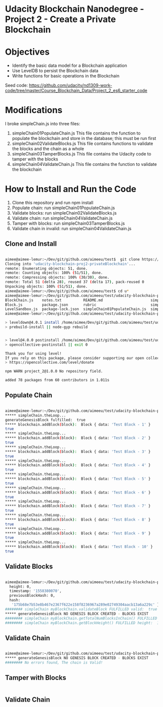 # Udacity Blockchain Nanodegree - Project 2 - Create a Private Blockchain

# Objectives


- Identify the basic data model for a Blockchain application
- Use LevelDB to persist the Blockchain data
- Write functions for basic operations in the Blockchain

Seed code: https://github.com/udacity/nd1309-work-code/tree/master/Course_Blockchain_Data/Project_2_es6_starter_code

# Modifications

I broke simpleChain.js into three files:

1. simpleChain01PopulateChain.js    This file contains the function to populate the blockchain and store in the database; this must be run first
2. simpleChain02ValidateBlocks.js  This file contains functions to validate the blocks and the chain as a whole
3. simpleChain03TamperBlocks.js  This file contains the Udacity code to tamper with the blocks
4. simpleChain04ValidateChain.js This file contains the function to validate the blockchain

# How to Install and Run the Code

1. Clone this repository and run npm install
2. Populate chain: run simpleChain01PopulateChain.js 
3. Validate blocks: run simpleChain02ValidateBlocks.js 
4. Validate chain: run simpleChain04ValidateChain.js 
5. Tamper with blocks: run simpleChain03TamperBlocks.js
6. Validate chain in invalid: run simpleChain04ValidateChain.js

## Clone and Install

```bash

aimee@aimee-lemur:~/Dev/git/github.com/aimeeu/test$  git clone https://github.com/aimeeu/udacity-blockchain-proj2-privateBlockchain.git
Cloning into 'udacity-blockchain-proj2-privateBlockchain'...
remote: Enumerating objects: 51, done.
remote: Counting objects: 100% (51/51), done.
remote: Compressing objects: 100% (30/30), done.
remote: Total 51 (delta 28), reused 37 (delta 17), pack-reused 0
Unpacking objects: 100% (51/51), done.
aimee@aimee-lemur:~/Dev/git/github.com/aimeeu/test$ cd u*
aimee@aimee-lemur:~/Dev/git/github.com/aimeeu/test/udacity-blockchain-proj2-privateBlockchain$ ls
BlockChain.js    notes.txt          README.md                      simpleChain02ValidateBlocks.js  utils.js
Block.js         package.json       rubric                         simpleChain03TamperBlocks.js
LevelSandbox.js  package-lock.json  simpleChain01PopulateChain.js  simpleChain04ValidateChain.js
aimee@aimee-lemur:~/Dev/git/github.com/aimeeu/test/udacity-blockchain-proj2-privateBlockchain$ npm install

> leveldown@4.0.1 install /home/aimee/Dev/git/github.com/aimeeu/test/udacity-blockchain-proj2-privateBlockchain/node_modules/leveldown
> prebuild-install || node-gyp rebuild


> level@4.0.0 postinstall /home/aimee/Dev/git/github.com/aimeeu/test/udacity-blockchain-proj2-privateBlockchain/node_modules/level
> opencollective-postinstall || exit 0

Thank you for using level!
If you rely on this package, please consider supporting our open collective:
> https://opencollective.com/level/donate

npm WARN project_2@1.0.0 No repository field.

added 78 packages from 60 contributors in 1.011s
```

## Populate Chain

``` bash

aimee@aimee-lemur:~/Dev/git/github.com/aimeeu/test/udacity-blockchain-proj2-privateBlockchain$ node simpleChain01PopulateChain.js
***** simpleChain.theLoop...
generateGenesisBlock fulfilled:  true
***** blockchain.addBlock(block):  Block { data: 'Test Block - 1' }
true
***** simpleChain.theLoop...
***** blockchain.addBlock(block):  Block { data: 'Test Block - 2' }
true
***** simpleChain.theLoop...
***** blockchain.addBlock(block):  Block { data: 'Test Block - 3' }
true
***** simpleChain.theLoop...
***** blockchain.addBlock(block):  Block { data: 'Test Block - 4' }
true
***** simpleChain.theLoop...
***** blockchain.addBlock(block):  Block { data: 'Test Block - 5' }
true
***** simpleChain.theLoop...
***** blockchain.addBlock(block):  Block { data: 'Test Block - 6' }
true
***** simpleChain.theLoop...
***** blockchain.addBlock(block):  Block { data: 'Test Block - 7' }
true
***** simpleChain.theLoop...
***** blockchain.addBlock(block):  Block { data: 'Test Block - 8' }
true
***** simpleChain.theLoop...
***** blockchain.addBlock(block):  Block { data: 'Test Block - 9' }
true
***** simpleChain.theLoop...
***** blockchain.addBlock(block):  Block { data: 'Test Block - 10' }
true

```

## Validate Blocks
```bash 

aimee@aimee-lemur:~/Dev/git/github.com/aimeeu/test/udacity-blockchain-proj2-privateBlockchain$ node simpleChain02ValidateBlocks.js######## simpleChain myBlockChain.getBlock(0) FULFILLED block:  { data: 'This is the Genesis Block',
  height: 0,
  timestamp: '1558380070',
  previousBlockHash: 0,
  hash:
   '175b68e7b53e8b467e2367f622e158f8236967a289e02749304aacb13a6a229c' }
######## simpleChain myBlockChain.validateBlock FULFILLED valid:  true
***** generateGenesisBlock NO GENESIS BLOCK CREATED - BLOCKS EXIST
######## simpleChain myBlockChain.getTotalNumBlocksInChain() FULFILLED totalNumBlocksInChain:  11
######## simpleChain myBlockChain.getBlockHeight() FULFILLED height:  10

```

## Validate Chain
```bash

aimee@aimee-lemur:~/Dev/git/github.com/aimeeu/test/udacity-blockchain-proj2-privateBlockchain$ node simpleChain04ValidateChain.js
***** generateGenesisBlock NO GENESIS BLOCK CREATED - BLOCKS EXIST
######## No errors found, The chain is Valid!

```

## Tamper with Blocks
```bash

```

## Validate Chain
```bash

```
